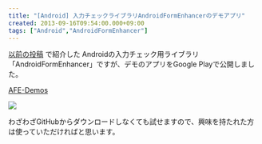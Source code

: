 ```yaml
---
title: "[Android] 入力チェックライブラリAndroidFormEnhancerのデモアプリ"
created: 2013-09-16T09:54:00.000+09:00
tags: ["Android","AndroidFormEnhancer"]
---
```

[以前の投稿](http://ksoichiro.blogspot.jp/2013/01/android.html) で紹介した Androidの入力チェック用ライブラリ「AndroidFormEnhancer」ですが、デモのアプリをGoogle Playで公開しました。

[AFE-Demos](https://play.google.com/store/apps/details?id=com.androidformenhancer.sample.demos)

[![](http://1.bp.blogspot.com/-djGyDdeLngQ/UjZVg6a1MyI/AAAAAAAALu0/lwhi-XTbN5c/s200/ic_launcher-web.png)](https://play.google.com/store/apps/details?id=com.androidformenhancer.sample.demos)

わざわざGitHubからダウンロードしなくても試せますので、興味を持たれた方は使っていただければと思います。
